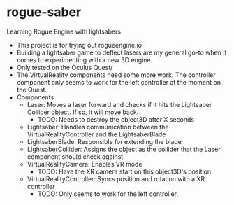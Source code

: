 # rogue-saber
Learning Rogue Engine with lightsabers

* This project is for trying out rogueengine.io
* Building a lightsaber game to deflect lasers are my general go-to when it comes to experimenting with a new 3D engine.
* Only tested on the Oculus Quest/
* The VirtualReality components need some more work. The controller component only seems to work for the left controller at the moment on the Quest.
* Components
  * Laser: Moves a laser forward and checks if it hits the Lightsaber Collider object. If so, it will move back.
    * TODO: Needs to destroy the object3D after X seconds
  * Lightsaber: Handles communication between the VirtualRealityController and the LightsaberBlade
  * LightsaberBlade: Responsible for extending the blade
  * LightsaberCollider: Assigns the object as the collider that the Laser component should check against.
  * VirtualRealityCamera: Enables VR mode
    * TODO: Have the XR camera start on this object3D's position
  * VirtualRealityController: Syncs position and rotation with a XR controller
    * TODO: Only seems to work for the left controller.
